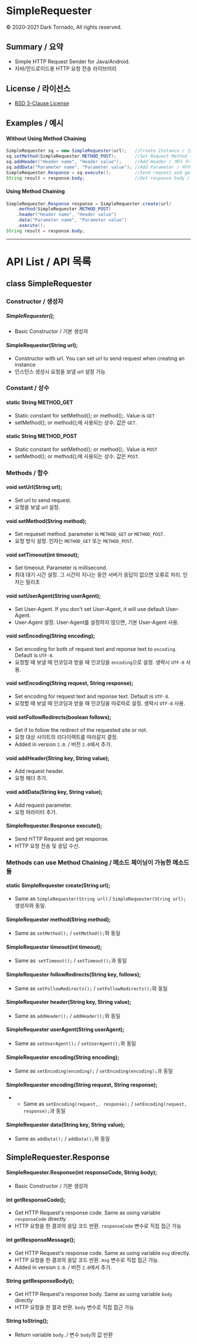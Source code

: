 # SimpleRequester
© 2020-2021 Dark Tornado, All rights reserved.

## Summary / 요약
* Simple HTTP Request Sender for Java/Android.
* 자바/안드로이드용 HTTP 요청 전송 라이브러리

## License / 라이선스
* [BSD 3-Clause License](https://github.com/DarkTornado/SimpleRequester/blob/main/LICENSE)

## Examples / 예시

#### Without Using Method Chaining
```java
SimpleRequester sq = new SimpleRequester(url);   //Create Instance / 인스턴스 생성
sq.setMethod(SimpleRequester.METHOD_POST);       //Set Request Method type / 요청 방식 설정
sq.addHeader("Header name", "Header value");     //Add Header / 헤더 추가
sq.addData("Parameter name", "Parameter value"); //Add Parameter / 파라미터 추가
SimpleRequester.Response = sq.execute();         //Send request and get response / 요청 전송 및 결과 수신
String result = response.body;                   //Get response body / 요청 결과들 중 내용물 가지고 오기
```
#### Using Method Chaining
```java
SimpleRequester.Response response = SimpleRequester.create(url)
    .method(SimpleRequester.METHOD_POST)
    .header("Header name", "Header value")
    .data("Parameter name", "Parameter value")
    .execute();
String result = response.body;
```

<hr>

# API List / API 목록

## class SimpleRequester

### Constructor / 생성자
#####  SimpleRequester();
* Basic Constructor / 기본 생성자
#### SimpleRequester(String url);
* Constructor with url. You can set url to send request when creating an instance
* 인스턴스 생성시 요청을 보낼 url 설정 가능

### Constant / 상수
#### static String METHOD_GET
* Static constant for setMethod(); or method();. Value is `GET`
* setMethod(); or method();에 사용되는 상수. 값은 `GET`.
#### static String METHOD_POST
* Static constant for setMethod(); or method();. Value is `POST`
* setMethod(); or method();에 사용되는 상수. 값은 `POST`.

### Methods / 함수
#### void setUrl(String url);
* Set url to send request.
* 요청을 보낼 url 설정.
#### void setMethod(String method);
* Set requeset method. parameter is `METHOD_GET` or `METHOD_POST`.
* 요청 방식 설정. 인자는 `METHOD_GET` 또는 `METHOD_POST`.
#### void setTimeout(int timeout);
* Set timeoiut. Parameter is millisecond.
* 최대 대기 시간 설정. 그 시간이 지나는 동안 서버가 응답이 없으면 오류로 처리. 인자는 밀리초
#### void setUserAgent(String userAgent);
* Set User-Agent. If you don't set User-Agent, it will use default User-Agent.
* User-Agent 설정. User-Agent를 설정하지 않으면, 기본 User-Agent 사용.
#### void setEncoding(String encoding);
* Set encoding for both of request text and reponse text to `encoding`. Default is  `UTF-8`.
* 요청할 때 보낼 때 인코딩과 받을 때 인코딩을 `encoding`으로 설정. 생략시 `UTF-8` 사용.
#### void setEncoding(String request, String response);
* Set encoding for request text and reponse text. Default is  `UTF-8`.
* 요청할 때 보낼 때 인코딩과 받을 때 인코딩을 따로따로 설정. 생략시 `UTF-8` 사용.
#### void setFollowRedirects(boolean follows);
* Set if to follow the redirect of the requested site or not.
* 요청 대상 사이트의 리다이렉트를 따라갈지 결정.
* Added in version `2.0`. / 버전 `2.0`에서 추가.
#### void addHeader(String key, String value);
* Add request header.
* 요청 헤더 추가.
#### void addData(String key, String value);
* Add request parameter.
* 요청 파라미터 추가.
#### SimpleRequester.Response execute();
* Send HTTP Request and get response.
* HTTP 요청 전송 및 응답 수신.

### Methods can use Method Chaining / 메소드 체이닝이 가능한 메소드들

#### static SimpleRequester create(String url);
* Same as `SimpleRequester(String url)` / `SimpleRequester(String url);` 생성자와 동일.
#### SimpleRequester method(String method);
* Same as `setMethod();` / `setMethod();`와 동일
#### SimpleRequester timeout(int timeout);
* Same as` setTimeout();` / `setTimeout();`과 동일
#### SimpleRequester followRedirects(String key, follows);
* Same as `setFollowRedirects();` / `setFollowRedirects();`와 동일
#### SimpleRequester header(String key, String value);
* Same as `addHeader();` / `addHeader();`와 동일
#### SimpleRequester userAgent(String userAgent);
* Same as `setUserAgent();` / `setUserAgent();`와 동일
#### SimpleRequester encoding(String encoding);
* Same as `setEncoding(encoding);` / `setEncoding(encoding);`과 동일
#### SimpleRequester encoding(String request, String response);
* * Same as `setEncoding(request,. response);` / `setEncoding(request, response);`과 동일
#### SimpleRequester data(String key, String value);
* Same as `addData();` / `addData();`와 동일

## SimpleRequester.Response

####  SimpleRequester.Response(int responseCode, String body);
* Basic Constructor / 기본 생성자

#### int getResponseCode();
* Get HTTP Request's response code. Same as using variable `responseCode` directly
* HTTP 요청을 한 결과의 응답 코드 반환. `responseCode` 변수로 직접 접근 가능
#### int getResponseMessage();
* Get HTTP Request's response code. Same as using variable `msg` directly.
* HTTP 요청을 한 결과의 응답 코드 반환. `msg` 변수로 직접 접근 가능.
* Added in version `2.0`. / 버전 `2.0`에서 추가.
#### String getResponseBody();
* Get HTTP Request's response body. Same as using variable `body` directly
* HTTP 요청을 한 결과 반환. `body` 변수로 직접 접근 가능
#### String toString();
* Return variable `body`. / 변수 `body`의 값 반환

